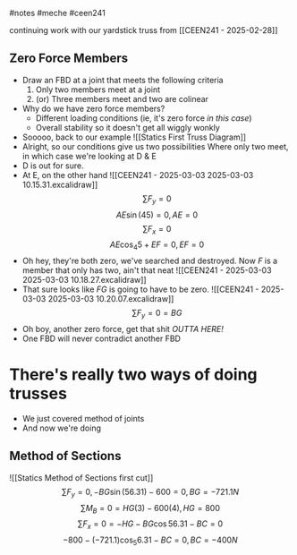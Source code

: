 #notes #meche  #ceen241

continuing work with our yardstick truss from [[CEEN241 - 2025-02-28]]
## Zero Force Members
- Draw an FBD at a joint that meets the following criteria
	1. Only two members meet at a joint
	2. (or) Three members meet and two are colinear
- Why do we have zero force members?
	- Different loading conditions (ie, it's zero force *in this case*)
	- Overall stability so it doesn't get all wiggly wonkly
- Sooooo, back to our example
![[Statics First Truss Diagram]]
- Alright, so our conditions give us two possibilities
Where only two meet, in which case we're looking at D & E
- D is out for sure.
- At E, on the other hand
![[CEEN241 - 2025-03-03 2025-03-03 10.15.31.excalidraw]]
$$
\sum F_{y}=0
$$
$$
AE\sin(45)=0,AE=0
$$
$$
\sum F_{x}=0
$$
$$
AE\cos_{4}5+EF=0,EF=0
$$
- Oh hey, they're both zero, we've searched and destroyed. Now $F$ is a member that only has two, ain't that neat
![[CEEN241 - 2025-03-03 2025-03-03 10.18.27.excalidraw]]
- That sure looks like $FG$ is going to have to be zero.
![[CEEN241 - 2025-03-03 2025-03-03 10.20.07.excalidraw]]
$$
\sum F_{y}=0=BG
$$
- Oh boy, another zero force, get that shit *OUTTA HERE!*
- One FBD will never contradict another FBD

# There's really two ways of doing trusses
- We just covered method of joints
- And now we're doing
## Method of Sections
   ![[Statics Method of Sections first cut]]
   $$
\sum F_{y}=0, -BG\sin(56.31)-600=0, BG=-721.1N
$$
$$
\sum M_{B}=0=HG(3)-600(4), HG=800
$$
$$
\sum F_{x}=0 = -HG-BG\cos 56.31 -BC=0
$$
$$
-800-(-721.1)\cos_{5}6.31-BC=0, BC=-400N
$$